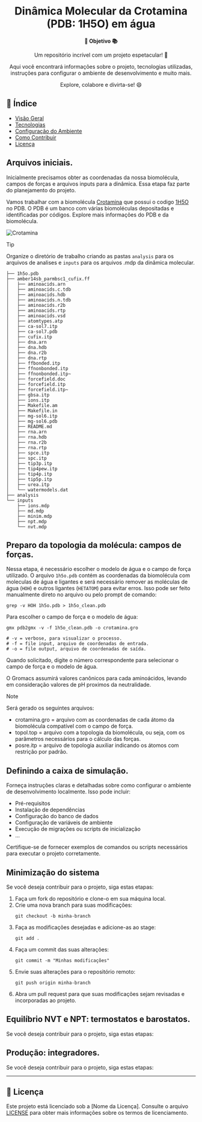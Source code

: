 <h1 align="center">Dinâmica Molecular da Crotamina (PDB: 1H5O) em água</h1>

<div align="center">
  <strong>🚀 Objetivo 📚</strong>
</div>

<div align="center">
  <p>Um repositório incrível com um projeto espetacular! 🎉</p>
  <p>Aqui você encontrará informações sobre o projeto, tecnologias utilizadas, instruções para configurar o ambiente de desenvolvimento e muito mais.</p>
  <p>Explore, colabore e divirta-se! 😄</p>
</div>

## 📖 Índice

- [Visão Geral](#visão-geral)
- [Tecnologias](#tecnologias)
- [Configuração do Ambiente](#configuração-do-ambiente)
- [Como Contribuir](#como-contribuir)
- [Licença](#licença)

## Arquivos iniciais.

Inicialmente precisamos obter as coordenadas da nossa biomolécula, campos de forças e arquivos inputs para a dinâmica. Essa etapa faz parte do planejamento do projeto.

Vamos trabalhar com a biomolécula [Crotamina](https://doi.org/10.1016/0003-9861(56)90444-1) que possui o codigo [1H5O](https://www.rcsb.org/structure/1H5O) no PDB. O PDB é um banco com várias biomoléculas depositadas e identificadas por códigos. Explore mais informações do PDB e da biomolécula.

<img src="./img/crotamina.jpg" alt="Crotamina">

>[!TIP]
> Organize o diretório de trabalho criando as pastas `analysis` para os arquivos de analises e `inputs` para os arquivos .mdp da dinâmica molecular.
>

```
├── 1h5o.pdb
├── amber14sb_parmbsc1_cufix.ff
│   ├── aminoacids.arn
│   ├── aminoacids.c.tdb
│   ├── aminoacids.hdb
│   ├── aminoacids.n.tdb
│   ├── aminoacids.r2b
│   ├── aminoacids.rtp
│   ├── aminoacids.vsd
│   ├── atomtypes.atp
│   ├── ca-sol7.itp
│   ├── ca-sol7.pdb
│   ├── cufix.itp
│   ├── dna.arn
│   ├── dna.hdb
│   ├── dna.r2b
│   ├── dna.rtp
│   ├── ffbonded.itp
│   ├── ffnonbonded.itp
│   ├── ffnonbonded.itp~
│   ├── forcefield.doc
│   ├── forcefield.itp
│   ├── forcefield.itp~
│   ├── gbsa.itp
│   ├── ions.itp
│   ├── Makefile.am
│   ├── Makefile.in
│   ├── mg-sol6.itp
│   ├── mg-sol6.pdb
│   ├── README.md
│   ├── rna.arn
│   ├── rna.hdb
│   ├── rna.r2b
│   ├── rna.rtp
│   ├── spce.itp
│   ├── spc.itp
│   ├── tip3p.itp
│   ├── tip4pew.itp
│   ├── tip4p.itp
│   ├── tip5p.itp
│   ├── urea.itp
│   └── watermodels.dat
├── analysis
└── inputs
    ├── ions.mdp
    ├── md.mdp
    ├── minim.mdp
    ├── npt.mdp
    └── nvt.mdp
```

## Preparo da topologia da molécula: campos de forças.

Nessa etapa, é necessário escolher o modelo de água e o campo de força utilizado. O arquivo `1h5o.pdb` contém as coordenadas da biomolécula com moleculas de água e ligantes e será necessário remover as moléculas de água (`HOH`) e outros ligantes (`HETATOM`) para evitar erros. Isso pode ser feito manualmente direto no arquivo ou pelo prompt de comando:

```
grep -v HOH 1h5o.pdb > 1h5o_clean.pdb
```

Para escolher o campo de força e o modelo de água:

```
gmx pdb2gmx -v -f 1h5o_clean.pdb -o crotamina.gro

# -v = verbose, para visualizar o processo.
# -f = file input, arquivo de coordenadas de entrada.
# -o = file output, arquivo de coordenadas de saída.
```
Quando solicitado, digite o número correspondente para selecionar o campo de força e o modelo de água.

O Gromacs assumirá valores canônicos para cada aminoácidos, levando em consideração valores de pH proximos da neutralidade.

>[!NOTE]
>Será gerado os seguintes arquivos:
> - crotamina.gro = arquivo com as coordenadas de cada átomo da biomolécula compatível com o campo de força.
> - topol.top = arquivo com a topologia da biomolécula, ou seja, com os parâmetros necessários para o cálculo das forças.
> - posre.itp = arquivo de topologia auxiliar indicando os átomos com restrição por padrão.
>


## Definindo a caixa de simulação.

Forneça instruções claras e detalhadas sobre como configurar o ambiente de desenvolvimento localmente. Isso pode incluir:

- Pré-requisitos
- Instalação de dependências
- Configuração do banco de dados
- Configuração de variáveis de ambiente
- Execução de migrações ou scripts de inicialização
- ...

Certifique-se de fornecer exemplos de comandos ou scripts necessários para executar o projeto corretamente.

## Minimização do sistema

Se você deseja contribuir para o projeto, siga estas etapas:

1. Faça um fork do repositório e clone-o em sua máquina local.
2. Crie uma nova branch para suas modificações:
   ```
   git checkout -b minha-branch
   ```
3. Faça as modificações desejadas e adicione-as ao stage:
   ```
   git add .
   ```
4. Faça um commit das suas alterações:
   ```
   git commit -m "Minhas modificações"
   ```
5. Envie suas alterações para o repositório remoto:
   ```
   git push origin minha-branch
   ```
6. Abra um pull request para que suas modificações sejam revisadas e incorporadas ao projeto.

## Equilíbrio NVT e NPT: termostatos e barostatos.

Se você deseja contribuir para o projeto, siga estas etapas:

## Produção: integradores.

Se você deseja contribuir para o projeto, siga estas etapas:

---

## 📄 Licença

Este projeto está licenciado sob a [Nome da Licença]. Consulte o arquivo [LICENSE](LICENSE) para obter mais informações sobre os termos de licenciamento.
